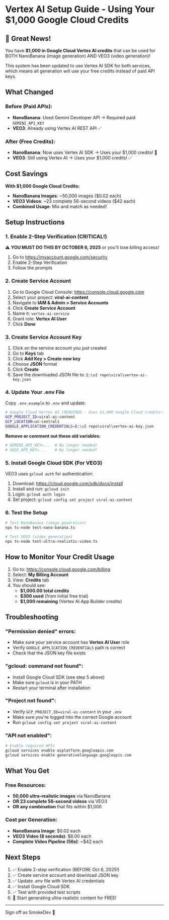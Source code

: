 # Vertex AI Setup Guide - Using Your $1,000 Google Cloud Credits

## 🎉 Great News!

You have **$1,000 in Google Cloud Vertex AI credits** that can be used for BOTH NanoBanana (image generation) AND VEO3 (video generation)!

This system has been updated to use Vertex AI SDK for both services, which means all generation will use your free credits instead of paid API keys.

## What Changed

### Before (Paid APIs):
- **NanoBanana**: Used Gemini Developer API → Required paid `GEMINI_API_KEY`
- **VEO3**: Already using Vertex AI REST API ✅

### After (Free Credits):
- **NanoBanana**: Now uses Vertex AI SDK → Uses your $1,000 credits! 🎉
- **VEO3**: Still using Vertex AI → Uses your $1,000 credits! ✅

## Cost Savings

**With $1,000 Google Cloud Credits:**
- **NanoBanana Images**: ~50,000 images ($0.02 each)
- **VEO3 Videos**: ~23 complete 56-second videos ($42 each)
- **Combined Usage**: Mix and match as needed!

## Setup Instructions

### 1. Enable 2-Step Verification (CRITICAL!)

⚠️ **YOU MUST DO THIS BY OCTOBER 6, 2025** or you'll lose billing access!

1. Go to https://myaccount.google.com/security
2. Enable 2-Step Verification
3. Follow the prompts

### 2. Create Service Account

1. Go to Google Cloud Console: https://console.cloud.google.com
2. Select your project: **viral-ai-content**
3. Navigate to **IAM & Admin > Service Accounts**
4. Click **Create Service Account**
5. Name it: `vertex-ai-service`
6. Grant role: **Vertex AI User**
7. Click **Done**

### 3. Create Service Account Key

1. Click on the service account you just created
2. Go to **Keys** tab
3. Click **Add Key > Create new key**
4. Choose **JSON** format
5. Click **Create**
6. Save the downloaded JSON file to: `E:\v2 repo\viral\vertex-ai-key.json`

### 4. Update Your .env File

Copy `.env.example` to `.env` and update:

```bash
# Google Cloud Vertex AI (REQUIRED - Uses $1,000 Google Cloud credits!)
GCP_PROJECT_ID=viral-ai-content
GCP_LOCATION=us-central1
GOOGLE_APPLICATION_CREDENTIALS=E:\v2 repo\viral\vertex-ai-key.json
```

**Remove or comment out these old variables:**
```bash
# GEMINI_API_KEY=...  # No longer needed!
# VEO3_API_KEY=...    # No longer needed!
```

### 5. Install Google Cloud SDK (For VEO3)

VEO3 uses `gcloud auth` for authentication:

1. Download: https://cloud.google.com/sdk/docs/install
2. Install and run: `gcloud init`
3. Login: `gcloud auth login`
4. Set project: `gcloud config set project viral-ai-content`

### 6. Test the Setup

```bash
# Test NanoBanana (image generation)
npx ts-node test-nano-banana.ts

# Test VEO3 (video generation)
npx ts-node test-ultra-realistic-video.ts
```

## How to Monitor Your Credit Usage

1. Go to: https://console.cloud.google.com/billing
2. Select: **My Billing Account**
3. View: **Credits** tab
4. You should see:
   - **$1,000.00 total credits**
   - **$300 used** (from initial free trial)
   - **$1,000 remaining** (Vertex AI App Builder credits)

## Troubleshooting

### "Permission denied" errors:
- Make sure your service account has **Vertex AI User** role
- Verify `GOOGLE_APPLICATION_CREDENTIALS` path is correct
- Check that the JSON key file exists

### "gcloud: command not found":
- Install Google Cloud SDK (see step 5 above)
- Make sure `gcloud` is in your PATH
- Restart your terminal after installation

### "Project not found":
- Verify `GCP_PROJECT_ID=viral-ai-content` in your `.env`
- Make sure you're logged into the correct Google account
- Run `gcloud config set project viral-ai-content`

### "API not enabled":
```bash
# Enable required APIs
gcloud services enable aiplatform.googleapis.com
gcloud services enable generativelanguage.googleapis.com
```

## What You Get

### Free Resources:
- **50,000 ultra-realistic images** via NanoBanana
- **OR 23 complete 56-second videos** via VEO3
- **OR any combination** that fits within $1,000

### Cost per Generation:
- **NanoBanana Image**: $0.02 each
- **VEO3 Video (8 seconds)**: $6.00 each
- **Complete Video Pipeline (56s)**: ~$42 each

## Next Steps

1. ✅ Enable 2-step verification (BEFORE Oct 6, 2025!)
2. ✅ Create service account and download JSON key
3. ✅ Update .env file with Vertex AI credentials
4. ✅ Install Google Cloud SDK
5. ✅ Test with provided test scripts
6. 🚀 Start generating ultra-realistic content for FREE!

---

Sign off as SmokeDev 🚬
